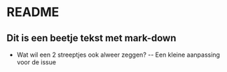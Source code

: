 # README
## Dit is een beetje tekst met mark-down
- Wat wil een 2 streeptjes ook alweer zeggen?
-- Een kleine aanpassing voor de issue
